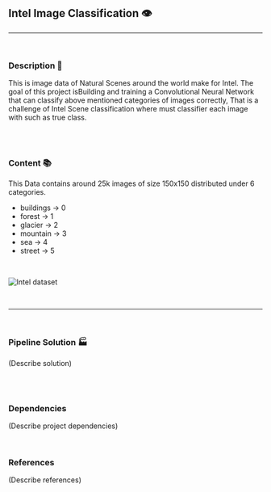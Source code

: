 ## Intel Image Classification 👁️‍
<hr>
<br>

### Description 📄

This is image data of Natural Scenes around the world make for Intel. The goal of this project isBuilding and training a Convolutional Neural Network that can classify above mentioned categories of images correctly, That is a challenge of Intel Scene classification where must classifier each image with such as true class.


<br>
<br>


### Content 📚

This Data contains around 25k images of size 150x150 distributed under 6 categories.

* buildings -> 0
* forest -> 1
* glacier -> 2
* mountain -> 3
* sea -> 4
* street -> 5 

<br>


![Intel dataset](https://miro.medium.com/max/700/1*GauhLqkNIW89cFEpDKlWqw.png)



<br>
<hr>
<br>




### Pipeline Solution 🏭

 (Describe solution)
 
 
<br>
<br>



### Dependencies 


(Describe project dependencies) 


<br> 


### References

(Describe references) 
 
 
